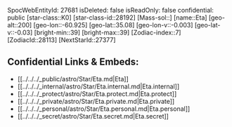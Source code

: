 ﻿---
location: [35.08,60.925,200]
type: Star
tags:
- astro/Star

---
SpocWebEntityId: 27681
isDeleted: false
isReadOnly: false
confidential: public
[star-class::K0]
[star-class-id::28192]
[Mass-sol::]
[name::Eta]
[geo-alt::200]
[geo-lon::-60.925]
[geo-lat::35.08]
[geo-lon-v::-0.003]
[geo-lat-v::-0.03]
[bright-min::39]
[bright-max::39]
[Zodiac-index::7]
[ZodiacId::28113]
[NextStarId::27377]



## Confidential Links & Embeds: 
- [[../../../_public/astro/Star/Eta.md|Eta]] 
- [[../../../_internal/astro/Star/Eta.internal.md|Eta.internal]] 
- [[../../../_protect/astro/Star/Eta.protect.md|Eta.protect]] 
- [[../../../_private/astro/Star/Eta.private.md|Eta.private]] 
- [[../../../_personal/astro/Star/Eta.personal.md|Eta.personal]] 
- [[../../../_secret/astro/Star/Eta.secret.md|Eta.secret]]

